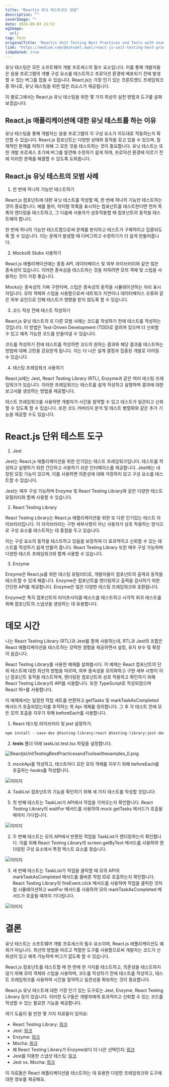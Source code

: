 ```yaml
---
title: "Reactjs 유닛 테스트코드 있음"
description: ""
coverImage: ""
date: 2024-08-03 15:53
ogImage:
  url:
tag: Tech
originalTitle: "Reactjs Unit Testing Best Practices and Tools with examples"
link: "https://medium.com/@natnael.awel/react-js-unit-testing-best-practices-and-tools-5454a01326ea"
isUpdated: true
---
```


유닛 테스팅은 모든 소프트웨어 개발 프로세스의 필수 요소입니다. 이를 통해 개발자들은 응용 프로그램의 개별 구성 요소를 테스트하고 프로덕션 환경에 배포되기 전에 발생할 수 있는 버그를 잡을 수 있습니다. React.js는 가장 인기 있는 프론트엔드 프레임워크 중 하나로, 유닛 테스팅을 위한 많은 리소스가 제공됩니다.

이 블로그에서는 React.js 유닛 테스팅을 위한 몇 가지 최상의 실천 방법과 도구를 살펴보겠습니다.

## React.js 애플리케이션에 대한 유닛 테스트를 하는 이유

유닛 테스팅을 통해 개발자는 응용 프로그램의 각 구성 요소가 의도대로 작동하는지 확인할 수 있습니다. React.js 컴포넌트는 다양한 상태와 동작을 갖고 있을 수 있으며, 잠재적인 문제를 피하기 위해 그 모든 것을 테스트하는 것이 중요합니다. 유닛 테스트는 또한 개발 프로세스 초기에 버그를 발견해 수정하기 쉽게 하여, 프로덕션 환경에 이르기 전에 이러한 문제를 해결할 수 있도록 도와줍니다.

<!-- seedividend - 사각형 -->

<ins class="adsbygoogle"
     style="display:block"
     data-ad-client="ca-pub-4877378276818686"
     data-ad-slot="1898504329"
     data-ad-format="auto"
     data-full-width-responsive="true"></ins>

<script>
     (adsbygoogle = window.adsbygoogle || []).push({});
</script>

## React.js 유닛 테스트의 모범 사례

1. 한 번에 하나의 기능만 테스트하기

React.js 컴포넌트에 대한 유닛 테스트를 작성할 때, 한 번에 하나의 기능만 테스트하는 것이 중요합니다. 예를 들어, 아이템 목록을 표시하는 컴포넌트를 테스트한다면 먼저 목록의 렌더링을 테스트하고, 그 다음에 사용자가 상호작용할 때 컴포넌트의 동작을 테스트해야 합니다.

한 번에 하나의 기능만 테스트함으로써 문제를 분리하고 테스트가 구체적이고 집중되도록 할 수 있습니다. 이는 문제가 발생할 때 디버그하고 수정하기가 더 쉽게 만들어줍니다.

<!-- seedividend - 사각형 -->

<ins class="adsbygoogle"
     style="display:block"
     data-ad-client="ca-pub-4877378276818686"
     data-ad-slot="1898504329"
     data-ad-format="auto"
     data-full-width-responsive="true"></ins>

<script>
     (adsbygoogle = window.adsbygoogle || []).push({});
</script>

2. Mocks와 Stubs 사용하기

React.js 애플리케이션에는 종종 API, 데이터베이스 및 외부 라이브러리와 같은 많은 종속성이 있습니다. 이러한 종속성을 테스트하는 것을 피하려면 모의 객체 및 스텁을 사용하는 것이 가장 좋습니다.

Mocks는 종속성의 가짜 구현이며, 스텁은 종속성의 동작을 시뮬레이션하는 자리 표시자입니다. 모의 객체와 스텁을 사용함으로써 네트워크 지연이나 데이터베이스 오류와 같은 외부 요인으로 인해 테스트가 영향을 받지 않도록 할 수 있습니다.

3. 코드 작성 전에 테스트 작성하기

<!-- seedividend - 사각형 -->

<ins class="adsbygoogle"
     style="display:block"
     data-ad-client="ca-pub-4877378276818686"
     data-ad-slot="1898504329"
     data-ad-format="auto"
     data-full-width-responsive="true"></ins>

<script>
     (adsbygoogle = window.adsbygoogle || []).push({});
</script>

React.js 유닛 테스트의 또 다른 모범 사례는 코드를 작성하기 전에 테스트를 작성하는 것입니다. 이 방법은 Test-Driven Development (TDD)로 알려져 있으며 더 신뢰할 수 있고 예측 가능한 코드를 만들어낼 수 있습니다.

코드를 작성하기 전에 테스트를 작성하면 코드의 원하는 결과와 해당 결과를 테스트하는 방법에 대해 고민을 강요받게 됩니다. 이는 더 나은 설계 결정과 집중된 개발로 이어질 수 있습니다.

4. 테스팅 프레임워크 사용하기

React.js에는 Jest, React Testing Library (RTL), Enzyme과 같은 여러 테스팅 프레임워크가 있습니다. 이러한 프레임워크는 테스트를 쉽게 작성하고 실행하며 결과에 대한 보고서를 생성하는 방법을 제공합니다.

<!-- seedividend - 사각형 -->

<ins class="adsbygoogle"
     style="display:block"
     data-ad-client="ca-pub-4877378276818686"
     data-ad-slot="1898504329"
     data-ad-format="auto"
     data-full-width-responsive="true"></ins>

<script>
     (adsbygoogle = window.adsbygoogle || []).push({});
</script>

테스트 프레임워크를 사용하면 개발자가 시간을 절약할 수 있고 테스트가 일관되고 신뢰할 수 있도록 할 수 있습니다. 또한 코드 커버리지 분석 및 테스트 병렬화와 같은 추가 기능을 제공할 수도 있습니다.

# React.js 단위 테스트 도구

1. Jest

Jest는 React.js 애플리케이션을 위한 인기있는 테스트 프레임워크입니다. 테스트를 작성하고 실행하기 위한 간단하고 사용하기 쉬운 인터페이스를 제공합니다. Jest에는 내장된 모킹 기능이 있으며, 이를 사용하면 의존성에 대해 걱정하지 않고 구성 요소를 테스트할 수 있습니다.

<!-- seedividend - 사각형 -->

<ins class="adsbygoogle"
     style="display:block"
     data-ad-client="ca-pub-4877378276818686"
     data-ad-slot="1898504329"
     data-ad-format="auto"
     data-full-width-responsive="true"></ins>

<script>
     (adsbygoogle = window.adsbygoogle || []).push({});
</script>

Jest는 매우 구성 가능하며 Enzyme 및 React Testing Library와 같은 다양한 테스트 유틸리티와 함께 사용할 수 있습니다.

2. React Testing Library

React Testing Library는 React.js 애플리케이션을 위한 또 다른 인기있는 테스트 라이브러리입니다. 이 라이브러리는 구현 세부사항이 아닌 사용자가 상호 작용하는 방식으로 구성 요소를 테스트하는 데 중점을 두고 있습니다.

이는 구성 요소의 동작을 테스트하고 있음을 보장하여 더 효과적이고 신뢰할 수 있는 테스트를 작성하기 쉽게 만들어 줍니다. React Testing Library 또한 매우 구성 가능하며 다양한 테스트 프레임워크와 함께 사용할 수 있습니다.

<!-- seedividend - 사각형 -->

<ins class="adsbygoogle"
     style="display:block"
     data-ad-client="ca-pub-4877378276818686"
     data-ad-slot="1898504329"
     data-ad-format="auto"
     data-full-width-responsive="true"></ins>

<script>
     (adsbygoogle = window.adsbygoogle || []).push({});
</script>

3. Enzyme

Enzyme은 React.js를 위한 테스팅 유틸리티로, 개발자들이 컴포넌트의 출력과 동작을 테스트할 수 있게 해줍니다. Enzyme은 컴포넌트를 렌더링하고 출력을 검사하기 위한 간단한 API를 제공합니다. Enzyme은 많은 다양한 테스팅 프레임워크와 호환됩니다.

Enzyme은 특히 컴포넌트의 라이프사이클 메소드를 테스트하고 시각적 회귀 테스트를 위해 컴포넌트의 스냅샷을 생성하는 데 유용합니다.

# 데모 시간

<!-- seedividend - 사각형 -->

<ins class="adsbygoogle"
     style="display:block"
     data-ad-client="ca-pub-4877378276818686"
     data-ad-slot="1898504329"
     data-ad-format="auto"
     data-full-width-responsive="true"></ins>

<script>
     (adsbygoogle = window.adsbygoogle || []).push({});
</script>

나는 React Testing Library (RTL)과 Jest를 함께 사용하는데, RTL과 Jest의 조합은 React 애플리케이션을 테스트하는 강력한 경험을 제공하면서 설정, 유지 보수 및 확장이 쉽습니다.

React Testing Library를 사용한 예제를 살펴봅시다. 이 예제는 React 컴포넌트의 단위 테스트에 대한 최선의 방법을 따르며, 외부 종속성을 모의화하고 구현 세부 사항이 아닌 컴포넌트 동작을 테스트하며, 렌더링된 컴포넌트와 상호 작용하고 확인하기 위해 React Testing Library의 API를 사용합니다. 또한 TypeScript로 작성되었으며 React 16+를 사용합니다.

이 예제에서는 일정한 작업 세트를 반환하고 getTasks 및 markTaskAsCompleted 메서드가 호출되었는지를 추적하는 목 Api 개체를 정의합니다. 그 후 각 테스트 전에 모든 모의 호출을 지우기 위해 beforeEach를 사용합니다.

1. React 테스팅 라이브러리 및 jest 설정하기.

<!-- seedividend - 사각형 -->

<ins class="adsbygoogle"
     style="display:block"
     data-ad-client="ca-pub-4877378276818686"
     data-ad-slot="1898504329"
     data-ad-format="auto"
     data-full-width-responsive="true"></ins>

<script>
     (adsbygoogle = window.adsbygoogle || []).push({});
</script>

```js
npm install --save-dev @testing-library/react @testing-library/jest-dom jest ts-jest @types/jest
```

2. **tests** 폴더 아래 taskList.test.tsx 파일을 설정합니다.

![ReactjsUnitTestingBestPracticesandToolswithexamples_0.png](/assets/img/ReactjsUnitTestingBestPracticesandToolswithexamples_0.png)

3. mockApi를 작성하고, 테스트마다 모든 모의 객체를 지우기 위해 beforeEach를 호출하는 hooks를 작성합니다.

<!-- seedividend - 사각형 -->

<ins class="adsbygoogle"
     style="display:block"
     data-ad-client="ca-pub-4877378276818686"
     data-ad-slot="1898504329"
     data-ad-format="auto"
     data-full-width-responsive="true"></ins>

<script>
     (adsbygoogle = window.adsbygoogle || []).push({});
</script>

![이미지](/assets/img/ReactjsUnitTestingBestPracticesandToolswithexamples_1.png)

4. TaskList 컴포넌트의 기능을 확인하기 위해 세 가지 테스트를 작성할 것입니다:

1. 첫 번째 테스트는 TaskList가 API에서 작업을 가져오는지 확인합니다. React Testing Library의 waitFor 메서드를 사용하여 mock getTasks 메서드가 호출될 때까지 기다립니다.

![이미지](/assets/img/ReactjsUnitTestingBestPracticesandToolswithexamples_2.png)

<!-- seedividend - 사각형 -->

<ins class="adsbygoogle"
     style="display:block"
     data-ad-client="ca-pub-4877378276818686"
     data-ad-slot="1898504329"
     data-ad-format="auto"
     data-full-width-responsive="true"></ins>

<script>
     (adsbygoogle = window.adsbygoogle || []).push({});
</script>

2. 두 번째 테스트는 모의 API에서 반환된 작업을 TaskList가 렌더링하는지 확인합니다. 이를 위해 React Testing Library의 screen.getByText 메서드를 사용하여 렌더링된 구성 요소에서 특정 텍스트 요소를 찾습니다.

![이미지](/assets/img/ReactjsUnitTestingBestPracticesandToolswithexamples_3.png)

3. 세 번째 테스트는 TaskList가 작업을 클릭할 때 모의 API의 markTaskAsCompleted 메서드를 올바른 작업 ID로 호출하는지 확인합니다. React Testing Library의 fireEvent.click 메서드를 사용하여 작업을 클릭한 것처럼 시뮬레이션하고 waitFor 메서드를 사용하여 모의 markTaskAsCompleted 메서드가 호출될 때까지 기다립니다.

![이미지](/assets/img/ReactjsUnitTestingBestPracticesandToolswithexamples_4.png)

<!-- seedividend - 사각형 -->

<ins class="adsbygoogle"
     style="display:block"
     data-ad-client="ca-pub-4877378276818686"
     data-ad-slot="1898504329"
     data-ad-format="auto"
     data-full-width-responsive="true"></ins>

<script>
     (adsbygoogle = window.adsbygoogle || []).push({});
</script>

# 결론

유닛 테스트는 소프트웨어 개발 프로세스의 필수 요소이며, React.js 애플리케이션도 예외가 아닙니다. 최선의 방법을 따르고 적절한 도구를 사용함으로써 개발자는 코드가 신뢰성이 있고 예측 가능하며 버그가 없도록 할 수 있습니다.

React.js 컴포넌트를 테스트할 때 한 번에 한 가지를 테스트하고, 의존성을 테스트하지 않기 위해 모의 객체와 스텁을 사용하며, 코드를 작성하기 전에 테스트를 작성하고, 테스트 프레임워크를 사용하여 시간을 절약하고 일관성을 확보하는 것이 중요합니다.

React.js 유닛 테스트에 대한 가장 인기 있는 도구로는 Jest, Enzyme, React Testing Library 등이 있습니다. 이러한 도구들은 개발자에게 효과적이고 신뢰할 수 있는 코드를 작성할 수 있는 필요한 기능을 제공합니다.

<!-- seedividend - 사각형 -->

<ins class="adsbygoogle"
     style="display:block"
     data-ad-client="ca-pub-4877378276818686"
     data-ad-slot="1898504329"
     data-ad-format="auto"
     data-full-width-responsive="true"></ins>

<script>
     (adsbygoogle = window.adsbygoogle || []).push({});
</script>

여기 도움이 될 만한 몇 가지 자료들이 있어요:

- React Testing Library: [링크](https://testing-library.com/docs/react-testing-library/intro/)
- Jest: [링크](https://jestjs.io/docs/en/getting-started)
- Enzyme: [링크](https://enzymejs.github.io/enzyme/)
- Mocha: [링크](https://mochajs.org/)
- 왜 React Testing Library가 Enzyme보다 더 나은 선택인지: [링크](https://kentcdodds.com/blog/why-i-prefer-testing-library-over-enzyme)
- Jest를 이용한 스냅샷 테스팅: [링크](https://jestjs.io/docs/en/snapshot-testing)
- Jest vs. Mocha: [링크](https://blog.logrocket.com/jest-vs-mocha-comparing-javascript-testing-frameworks/)

이 자료들은 React 애플리케이션을 테스트하는 데 유용한 다양한 프레임워크와 도구에 대한 정보를 제공해요.
